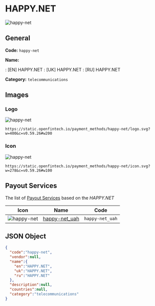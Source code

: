 
# HAPPY.NET 
![happy-net](https://static.openfintech.io/payment_methods/happy-net/logo.svg?w=400&c=v0.59.26#w200)  

## General 
**Code:** `happy-net` 
 
**Name:** 
 
:	[EN] HAPPY.NET 
:	[UK] HAPPY.NET 
:	[RU] HAPPY.NET 
 
**Category:** `telecommunications` 
 

## Images 

### Logo 
![happy-net](https://static.openfintech.io/payment_methods/happy-net/logo.svg?w=400&c=v0.59.26#w200)  

```
https://static.openfintech.io/payment_methods/happy-net/logo.svg?w=400&c=v0.59.26#w200
```  

### Icon 
![happy-net](https://static.openfintech.io/payment_methods/happy-net/icon.svg?w=278&c=v0.59.26#w100)  

```
https://static.openfintech.io/payment_methods/happy-net/icon.svg?w=278&c=v0.59.26#w100
```  

## Payout Services 
 
The list of [Payout Services](/payout-services/) based on the _HAPPY.NET_ 

|Icon|Name|Code| 
|:---:|:---:|:---:| 
|![happy-net](https://static.openfintech.io/payout_methods/happy-net/icon.svg?w=278&c=v0.59.26#w40) |[happy-net_uah](/payout-services/happy-net_uah/)|`happy-net_uah`| 
 

## JSON Object 

```json
{
  "code":"happy-net",
  "vendor":null,
  "name":{
    "en":"HAPPY.NET",
    "uk":"HAPPY.NET",
    "ru":"HAPPY.NET"
  },
  "description":null,
  "countries":null,
  "category":"telecommunications"
}
```  
